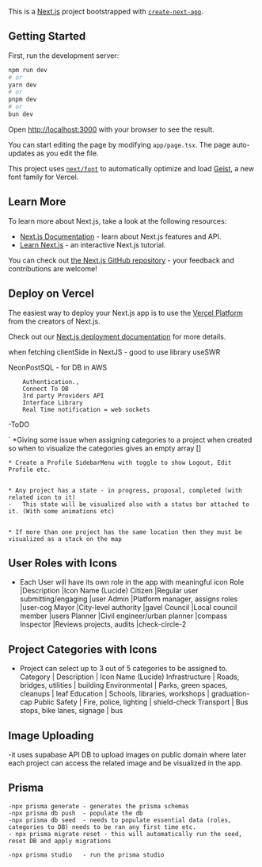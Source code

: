 This is a [Next.js](https://nextjs.org) project bootstrapped with [`create-next-app`](https://nextjs.org/docs/app/api-reference/cli/create-next-app).

## Getting Started

First, run the development server:

```bash
npm run dev
# or
yarn dev
# or
pnpm dev
# or
bun dev
```

Open [http://localhost:3000](http://localhost:3000) with your browser to see the result.

You can start editing the page by modifying `app/page.tsx`. The page auto-updates as you edit the file.

This project uses [`next/font`](https://nextjs.org/docs/app/building-your-application/optimizing/fonts) to automatically optimize and load [Geist](https://vercel.com/font), a new font family for Vercel.

## Learn More

To learn more about Next.js, take a look at the following resources:

- [Next.js Documentation](https://nextjs.org/docs) - learn about Next.js features and API.
- [Learn Next.js](https://nextjs.org/learn) - an interactive Next.js tutorial.

You can check out [the Next.js GitHub repository](https://github.com/vercel/next.js) - your feedback and contributions are welcome!

## Deploy on Vercel

The easiest way to deploy your Next.js app is to use the [Vercel Platform](https://vercel.com/new?utm_medium=default-template&filter=next.js&utm_source=create-next-app&utm_campaign=create-next-app-readme) from the creators of Next.js.

Check out our [Next.js deployment documentation](https://nextjs.org/docs/app/building-your-application/deploying) for more details.




when fetching clientSide in NextJS - good to use library useSWR


NeonPostSQL - for DB in AWS

        Authentication.,
        Connect To DB
        3rd party Providers API
        Interface Library
        Real Time notification = web sockets

-ToDO

`   *Giving some issue when assigning categories to a project when created so when to visualize the categories gives an empty array []



    * Create a Profile SidebarMenu with toggle to show Logout, Edit Profile etc.
    

    * Any project has a state - in progress, proposal, completed (with related icon to it)
    -   This state will be visualized also with a status bar attached to it. (With some animations etc)


    * If more than one project has the same location then they must be visualized as a stack on the map

## User Roles with Icons
- Each User will have its own role in the app with meaningful icon
    Role	        |Description	                    |Icon Name (Lucide)
    Citizen	        |Regular user submitting/engaging	|user
    Admin	        |Platform manager, assigns roles	|user-cog
    Mayor	        |City-level authority	            |gavel
    Council	        |Local council member	            |users
    Planner	        |Civil engineer/urban planner	    |compass
    Inspector	    |Reviews projects, audits	        |check-circle-2


## Project Categories with Icons
- Project can select up to 3 out of 5 categories to be assigned to.
    Category	      |  Description	                  |  Icon Name (Lucide)
    Infrastructure	  |  Roads, bridges, utilities	      |  building
    Environmental	  |  Parks, green spaces, cleanups	  |  leaf
    Education	      |  Schools, libraries, workshops	  |  graduation-cap
    Public Safety	  |  Fire, police, lighting	          |  shield-check
    Transport	      |  Bus stops, bike lanes, signage	  |  bus

## Image Uploading
-it uses supabase API DB to upload images on public domain where later each project can access the related image and be visualized in the app.



## Prisma
    -npx prisma generate - generates the prisma schemas
    -npx prisma db push  - populate the db
    -npx prisma db seed  - needs to populate essential data (roles, categories to DB) needs to be ran any first time etc.
    - npx prisma migrate reset - this will automatically run the seed, reset DB and apply migrations

    -npx prisma studio   - run the prisma studio
